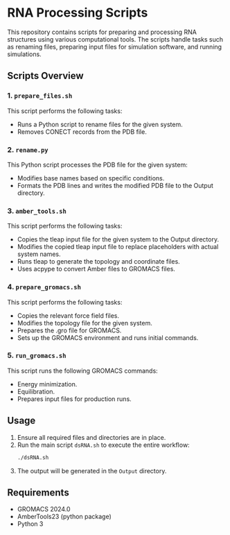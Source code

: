 
# RNA Processing Scripts

This repository contains scripts for preparing and processing RNA structures using various computational tools. The scripts handle tasks such as renaming files, preparing input files for simulation software, and running simulations.

## Scripts Overview


### 1. `prepare_files.sh`

This script performs the following tasks:
- Runs a Python script to rename files for the given system.
- Removes CONECT records from the PDB file.

### 2. `rename.py`

This Python script processes the PDB file for the given system:
- Modifies base names based on specific conditions.
- Formats the PDB lines and writes the modified PDB file to the Output directory.

### 3. `amber_tools.sh`

This script performs the following tasks:
- Copies the tleap input file for the given system to the Output directory.
- Modifies the copied tleap input file to replace placeholders with actual system names.
- Runs tleap to generate the topology and coordinate files.
- Uses acpype to convert Amber files to GROMACS files.

### 4. `prepare_gromacs.sh`

This script performs the following tasks:
- Copies the relevant force field files.
- Modifies the topology file for the given system.
- Prepares the .gro file for GROMACS.
- Sets up the GROMACS environment and runs initial commands.

### 5. `run_gromacs.sh`

This script runs the following GROMACS commands:
- Energy minimization.
- Equilibration.
- Prepares input files for production runs.

## Usage

1. Ensure all required files and directories are in place.
2. Run the main script `dsRNA.sh` to execute the entire workflow:
   ```bash
   ./dsRNA.sh
   ```
3. The output will be generated in the `Output` directory.

## Requirements

- GROMACS 2024.0
- AmberTools23 (python package)
- Python 3

